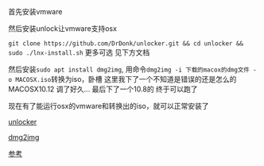 首先安装vmware

然后安装unlock让vmware支持osx

`git clone https://github.com/DrDonk/unlocker.git && cd unlocker && sudo ./lnx-install.sh` 更多可选 见下方文档

然后安装`sudo apt install dmg2img`, 用命令`dmg2img -i 下载的macox的dmg文件 -o MACOSX.iso`转换为iso，卧槽 这里我下了一个不知道是错误的还是怎么的MACOSX10.12 调了好久... 最后下了一个10.8的 终于可以跑了

现在有了能运行osx的vmware和转换出的iso，就可以正常安装了

[unlocker](https://github.com/DrDonk/unlocker)

[dmg2img](https://github.com/Lekensteyn/dmg2img)

[参考](http://blog.csdn.net/bupt073114/article/details/46622297)
